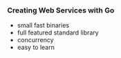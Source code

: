 ### Creating Web Services with Go
- small fast binaries
- full featured standard library
- concurrency
- easy to learn

